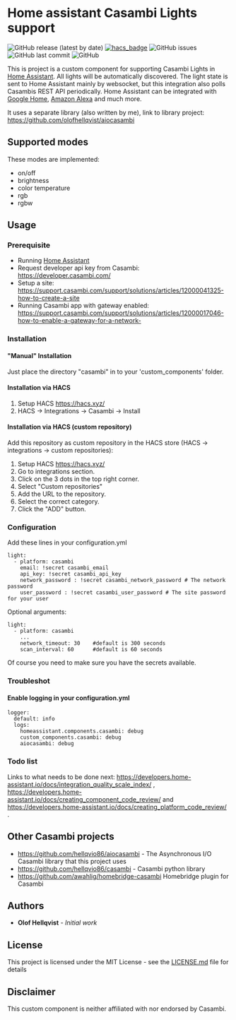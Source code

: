 # Home assistant Casambi Lights support
![GitHub release (latest by date)](https://img.shields.io/github/v/release/hellqvio86/home_assistant_casambi) [![hacs_badge](https://img.shields.io/badge/HACS-orange.svg)](https://github.com/custom-components/hacs) ![GitHub issues](https://img.shields.io/github/issues-raw/hellqvio86/home_assistant_casambi) ![GitHub last commit](https://img.shields.io/github/last-commit/hellqvio86/aiocasambi) ![GitHub](https://img.shields.io/github/license/hellqvio86/home_assistant_casambi)

This is project is a custom component for supporting Casambi Lights in [Home Assistant](https://www.home-assistant.io/). All lights will be automatically discovered. The light state is sent to Home Assistant mainly by websocket, but this integration also polls Casambis REST API periodically. Home Assistant can be integrated with [Google Home](https://www.home-assistant.io/integrations/google_assistant/), [Amazon Alexa](https://www.home-assistant.io/integrations/alexa/) and much more.

It uses a separate library (also written by me), link to library project:
https://github.com/olofhellqvist/aiocasambi

## Supported modes
These modes are implemented:

* on/off
* brightness
* color temperature
* rgb
* rgbw

## Usage

### Prerequisite
* Running [Home Assistant](https://www.home-assistant.io/)
* Request developer api key from Casambi: https://developer.casambi.com/
* Setup a site: https://support.casambi.com/support/solutions/articles/12000041325-how-to-create-a-site
* Running Casambi app with gateway enabled: https://support.casambi.com/support/solutions/articles/12000017046-how-to-enable-a-gateway-for-a-network-

### Installation

#### "Manual" Installation
Just place the directory "casambi" in to your 'custom_components' folder.

#### Installation via HACS
1. Setup HACS https://hacs.xyz/
2. HACS -> Integrations -> Casambi -> Install

#### Installation via HACS (custom repository)
Add this repository as custom repository in the HACS store (HACS -> integrations -> custom repositories):

1. Setup HACS https://hacs.xyz/
2. Go to integrations section.
3. Click on the 3 dots in the top right corner.
4. Select "Custom repositories"
5. Add the URL to the repository.
6. Select the correct category.
7. Click the "ADD" button.

### Configuration
Add these lines in your configuration.yml

```
light:
  - platform: casambi
    email: !secret casambi_email
    api_key: !secret casambi_api_key
    network_password : !secret casambi_network_password # The network password
    user_password : !secret casambi_user_password # The site password for your user
```

Optional arguments:
```
light:
  - platform: casambi
    ...
    network_timeout: 30    #default is 300 seconds
    scan_interval: 60      #default is 60 seconds
```

Of course you need to make sure you have the secrets available.

### Troubleshot
#### Enable logging in your configuration.yml
```
logger:
  default: info
  logs:
    homeassistant.components.casambi: debug
    custom_components.casambi: debug
    aiocasambi: debug
```

### Todo list
Links to what needs to be done next: https://developers.home-assistant.io/docs/integration_quality_scale_index/ , https://developers.home-assistant.io/docs/creating_component_code_review/ and https://developers.home-assistant.io/docs/creating_platform_code_review/ .

## Other Casambi projects
* https://github.com/hellqvio86/aiocasambi - The Asynchronous I/O Casambi library that this project uses
* https://github.com/hellqvio86/casambi - Casambi python library
* https://github.com/awahlig/homebridge-casambi Homebridge plugin for Casambi

## Authors

* **Olof Hellqvist** - *Initial work*

## License

This project is licensed under the MIT License - see the [LICENSE.md](LICENSE.md) file for details

## Disclaimer
This custom component is neither affiliated with nor endorsed by Casambi.
